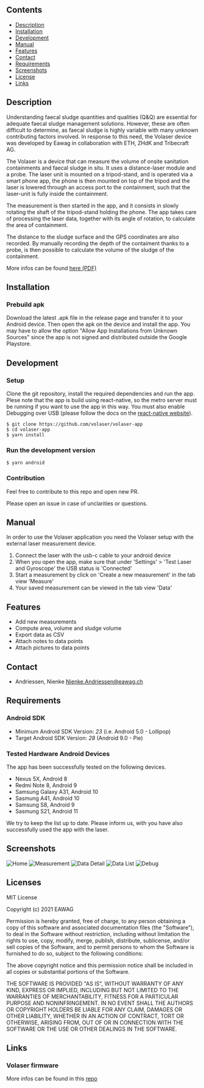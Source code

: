 ## Contents

- [Description](#description)
- [Installation](#installation)
- [Development](#development)
- [Manual](#manual)
- [Features](#features)
- [Contact](#contact)
- [Requirements](#requirements)
- [Screenshots](#screenshots)
- [License](#license)
- [Links](#links)


## Description
Understanding faecal sludge quantities and qualities (Q&Q) are essential for adequate faecal sludge management solutions. However, these are often difficult to determine, as faecal sludge is highly variable with many unknown contributing factors involved. In response to this need, the Volaser device was developed by Eawag in collaboration with ETH, ZHdK and Tribecraft AG. 

The Volaser is a device that can measure the volume of onsite sanitation containments and faecal sludge in situ. It uses a distance-laser module and a probe. The laser unit is mounted on a tripod-stand, and is operated via a smart phone app, the phone is then mounted on top of the tripod and the laser is lowered through an access port to the containment, such that the laser-unit is fully inside the containment. 

The measurement is then started in the app, and it consists in slowly rotating the shaft of the tripod-stand holding the phone. The app takes care of processing the laser data, together with its angle of rotation, to calculate the area of containment.

The distance to the sludge surface and the GPS coordinates are also recorded. 
By manually recording the depth of the contaiment thanks to a probe, is then possible to calculate the volume of the sludge of the containment.

More infos can be found [here (PDF)](https://www.eawag.ch/fileadmin/Domain1/Abteilungen/sandec/publikationen/EWM/FS_Methods_Book/Ch03.pdf)
## Installation

### Prebuild apk 
Download the latest .apk file in the release page and transfer it to your Android device. Then open the apk on the device and install the app.
You may have to allow the option "Allow App Installations from Unknown Sources" since the app is not signed and distributed outside the Google Playstore.

## Development
### Setup
Clone the git repository, install the required dependencies and run the app.
Plese note that the app is build using react-native, so the metro server must be running if you want to use the app in this way.
You must also enable Debugging over USB (please follow the docs on the [react-native website](https://reactnative.dev/docs/running-on-device)).

```
$ git clone https://github.com/volaser/volaser-app
$ cd volaser-app
$ yarn install
```
### Run the development version
```
$ yarn android
```

### Contribution
Feel free to contribute to this repo and open new PR.

Please open an issue in case of unclarities or questions.
## Manual
In order to use the Volaser application you need the Volaser setup with the external laser measurement device. 
1.  Connect the laser with the usb-c cable to your android device
2.  When you open the app, make sure that under 'Settings' > 'Test Laser and Gyroscope' the USB status is 'Connected'
3.  Start a measurement by click on 'Create a new measurement' in the tab view 'Measure'
4.  Your saved measurement can be viewed in the tab view 'Data'

## Features
- Add new measurements
- Compute area, volume and sludge volume
- Export data as CSV
- Attach notes to data points
- Attach pictures to data points

## Contact
* Andriessen, Nienke <Nienke.Andriessen@eawag.ch>

## Requirements
### Android SDK
- Minimum Android SDK Version: *23* (i.e. Android 5.0 - Lollipop)
- Target Android SDK Version: *28* (Android 9.0 - Pie)

### Tested Hardware Android Devices
The app has been successfully tested on the following devices.
- Nexus 5X, Android 8
- Redmi Note 8, Android 9
- Samsung Galaxy A31, Android 10
- Sasmung A41, Android 10
- Samsung S8, Android 9
- Sasmung S21, Android 11

We try to keep the list up to date. Please inform us, with you have also successfully used the app with the laser.

## Screenshots
![Home](docs/screenshots/home.jpeg)
![Measurement](docs/screenshots/measurement.jpeg)
![Data Detail](docs/screenshots/dataDetail.jpeg)
![Data List](docs/screenshots/dataList.jpeg)
![Debug](docs/screenshots/settings_laser.jpeg)

## Licenses
MIT License

Copyright (c) 2021 EAWAG

Permission is hereby granted, free of charge, to any person obtaining a copy
of this software and associated documentation files (the "Software"), to deal
in the Software without restriction, including without limitation the rights
to use, copy, modify, merge, publish, distribute, sublicense, and/or sell
copies of the Software, and to permit persons to whom the Software is
furnished to do so, subject to the following conditions:

The above copyright notice and this permission notice shall be included in all
copies or substantial portions of the Software.

THE SOFTWARE IS PROVIDED "AS IS", WITHOUT WARRANTY OF ANY KIND, EXPRESS OR
IMPLIED, INCLUDING BUT NOT LIMITED TO THE WARRANTIES OF MERCHANTABILITY,
FITNESS FOR A PARTICULAR PURPOSE AND NONINFRINGEMENT. IN NO EVENT SHALL THE
AUTHORS OR COPYRIGHT HOLDERS BE LIABLE FOR ANY CLAIM, DAMAGES OR OTHER
LIABILITY, WHETHER IN AN ACTION OF CONTRACT, TORT OR OTHERWISE, ARISING FROM,
OUT OF OR IN CONNECTION WITH THE SOFTWARE OR THE USE OR OTHER DEALINGS IN THE
SOFTWARE.

## Links
### Volaser firmware
More infos can be found in this [repo](https://github.com/volaser/volaser-firmware)
